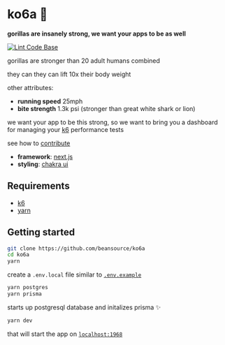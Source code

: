 # ko6a 🦍
**gorillas are insanely strong, we want your apps to be as well**

[![Lint Code Base](https://github.com/beansource/ko6a/actions/workflows/linter.yml/badge.svg)](https://github.com/beansource/ko6a/actions/workflows/linter.yml)

gorillas are stronger than 20 adult humans combined

they can they can lift 10x their body weight

other attributes:
- **running speed** 25mph
- **bite strength** 1.3k psi (stronger than great white shark or lion)

we want your app to be this strong, so we want to bring you a dashboard for managing your [k6](https://k6.io) performance tests

see how to [contribute](contributing.md)

- **framework**: [next.js](https://nextjs.org)
- **styling**: [chakra ui](http://chakra-ui.com)

## Requirements
- [k6](https://github.com/grafana/k6)
- [yarn](https://yarnpkg.com/getting-started/install)

## Getting started

```bash
git clone https://github.com/beansource/ko6a
cd ko6a
yarn
```

create a `.env.local` file similar to [`.env.example`](./.env.example)

```bash
yarn postgres
yarn prisma
```

starts up postgresql database and initalizes prisma ✨

```bash
yarn dev
```

that will start the app on [`localhost:1968`](http://localhost:1968)